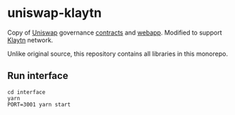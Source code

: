 # uniswap-klaytn

Copy of [Uniswap](https://github.com/Uniswap) governance [contracts](https://github.com/Uniswap/governance) and [webapp](https://github.com/Uniswap/interface).
Modified to support [Klaytn](https://github.com/klaytn/klaytn) network.

Unlike original source, this repository contains all libraries in this monorepo.

## Run interface

```
cd interface
yarn
PORT=3001 yarn start
```

